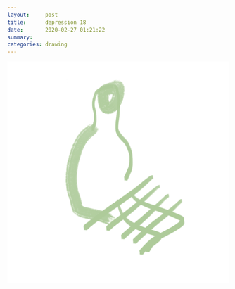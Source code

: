 ```yaml
---
layout:     post
title:      depression 18
date:       2020-02-27 01:21:22
summary:    
categories: drawing
---
```

![depression 18](/images/diary/depression-18.png ".")
